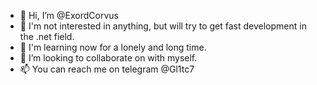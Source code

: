 - 👋 Hi, I’m @ExordCorvus
- 👀 I'm not interested in anything, but will try to get fast development in the .net field.
- 🌱 I'm learning now for a lonely and long time.
- 💞️ I’m looking to collaborate on with myself.
- 📫 You can reach me on telegram @Gl1tc7
